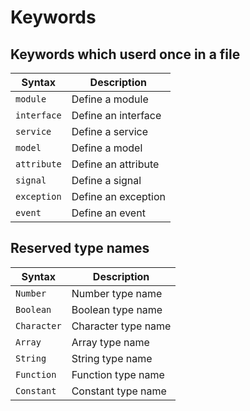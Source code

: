 # Keywords
## Keywords which userd once in a file
Syntax | Description
-------|-------
`module` | Define a module
`interface` | Define an interface
`service` | Define a service
`model` | Define a model
`attribute` | Define an attribute
`signal` | Define a signal
`exception` | Define an exception
`event` | Define an event

## Reserved type names
Syntax | Description
-------|-------
`Number` | Number type name
`Boolean` | Boolean type name
`Character` | Character type name
`Array` | Array type name
`String` | String type name
`Function` | Function type name
`Constant` | Constant type name
